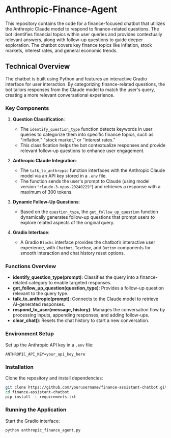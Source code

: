 # Anthropic-Finance-Agent

This repository contains the code for a finance-focused chatbot that utilizes the Anthropic Claude model to respond to finance-related questions. The bot identifies financial topics within user queries and provides contextually relevant answers, along with follow-up questions to guide deeper exploration. The chatbot covers key finance topics like inflation, stock markets, interest rates, and general economic trends.

## Technical Overview

The chatbot is built using Python and features an interactive Gradio interface for user interaction. By categorizing finance-related questions, the bot tailors responses from the Claude model to match the user's query, creating a more relevant conversational experience.

### Key Components

1. **Question Classification**:
   - The `identify_question_type` function detects keywords in user queries to categorize them into specific finance topics, such as "inflation," "stock market," or "interest rates."
   - This classification helps the bot contextualize responses and provide relevant follow-up questions to enhance user engagement.

2. **Anthropic Claude Integration**:
   - The `talk_to_anthropic` function interfaces with the Anthropic Claude model via an API key stored in a `.env` file.
   - The function sends the user's prompt to Claude (using model version `"claude-3-opus-20240229"`) and retrieves a response with a maximum of 300 tokens.

3. **Dynamic Follow-Up Questions**:
   - Based on the `question_type`, the `get_follow_up_question` function dynamically generates follow-up questions that prompt users to explore related aspects of the original query.

4. **Gradio Interface**:
   - A Gradio `Blocks` interface provides the chatbot’s interactive user experience, with `Chatbot`, `Textbox`, and `Button` components for smooth interaction and chat history reset options.

### Functions Overview

- **identify_question_type(prompt)**: Classifies the query into a finance-related category to enable targeted responses.
- **get_follow_up_question(question_type)**: Provides a follow-up question relevant to the query type.
- **talk_to_anthropic(prompt)**: Connects to the Claude model to retrieve AI-generated responses.
- **respond_to_user(message, history)**: Manages the conversation flow by processing inputs, appending responses, and adding follow-ups.
- **clear_chat()**: Resets the chat history to start a new conversation.

### Environment Setup

Set up the Anthropic API key in a `.env` file:
```plaintext
ANTHROPIC_API_KEY=your_api_key_here
```

### Installation

Clone the repository and install dependencies:
```bash
git clone https://github.com/yourusername/finance-assistant-chatbot.git
cd finance-assistant-chatbot
pip install -r requirements.txt
```

### Running the Application

Start the Gradio interface:
```bash
python anthropic_finance_agent.py
```
